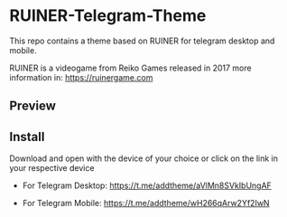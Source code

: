 # RUINER-Telegram-Theme


This repo contains a theme based on RUINER for telegram desktop and mobile.

RUINER is a videogame from Reiko Games released in 2017 
more information in: https://ruinergame.com

## Preview

## Install
Download and open with the device of your choice or click on the link in your respective device

* For Telegram Desktop:
https://t.me/addtheme/aVlMn8SVkIbUngAF

* For Telegram Mobile:
https://t.me/addtheme/wH266qArw2Yf2IwN
